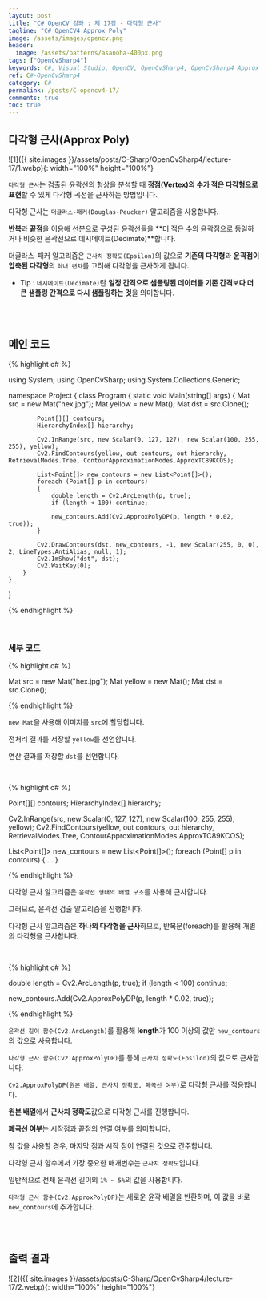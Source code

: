 ```yaml
---
layout: post
title: "C# OpenCV 강좌 : 제 17강 - 다각형 근사"
tagline: "C# OpenCV4 Approx Poly"
image: /assets/images/opencv.png
header:
  image: /assets/patterns/asanoha-400px.png
tags: ["OpenCvSharp4"]
keywords: C#, Visual Studio, OpenCV, OpenCvSharp4, OpenCvSharp4 Approx Poly, OpenCvSharp4 Decimate, OpenCvSharp4 Douglas-Peucker, OpenCvSharp4 Epsilon, OpenCvSharp4  ApproxPolyDP
ref: C#-OpenCvSharp4
category: C#
permalink: /posts/C-opencv4-17/
comments: true
toc: true
---
```


## 다각형 근사(Approx Poly)

![1]({{ site.images }}/assets/posts/C-Sharp/OpenCvSharp4/lecture-17/1.webp){: width="100%" height="100%"}

`다각형 근사`는 검출된 윤곽선의 형상을 분석할 때 **정점(Vertex)의 수가 적은 다각형으로 표현**할 수 있게 다각형 곡선을 근사하는 방법입니다.

다각형 근사는 `더글라스-패커(Douglas-Peucker)` 알고리즘을 사용합니다.

**반복**과 **끝점**을 이용해 선분으로 구성된 윤곽선들을 **더 적은 수의 윤곽점으로 동일하거나 비슷한 윤곽선으로 데시메이트(Decimate)**합니다.

더글라스-패커 알고리즘은 `근사치 정확도(Epsilon)`의 값으로 **기존의 다각형**과 **윤곽점이 압축된 다각형**의 `최대 편차`를 고려해 다각형을 근사하게 됩니다.

- Tip : `데시메이트(Decimate)`란 **일정 간격으로 샘플링된 데이터를 기존 간격보다 더 큰 샘플링 간격으로 다시 샘플링하는 것**을 의미합니다.

<br>
<br>

## 메인 코드

{% highlight c# %}

using System;
using OpenCvSharp;
using System.Collections.Generic;

namespace Project
{
    class Program
    {
        static void Main(string[] args)
        {
            Mat src = new Mat("hex.jpg");
            Mat yellow = new Mat();
            Mat dst = src.Clone();

            Point[][] contours;
            HierarchyIndex[] hierarchy;

            Cv2.InRange(src, new Scalar(0, 127, 127), new Scalar(100, 255, 255), yellow);
            Cv2.FindContours(yellow, out contours, out hierarchy, RetrievalModes.Tree, ContourApproximationModes.ApproxTC89KCOS);

            List<Point[]> new_contours = new List<Point[]>();
            foreach (Point[] p in contours)
            {
                double length = Cv2.ArcLength(p, true);
                if (length < 100) continue;

                new_contours.Add(Cv2.ApproxPolyDP(p, length * 0.02, true));
            }

            Cv2.DrawContours(dst, new_contours, -1, new Scalar(255, 0, 0), 2, LineTypes.AntiAlias, null, 1);
            Cv2.ImShow("dst", dst);
            Cv2.WaitKey(0);
        }   
    }
}

{% endhighlight %}

<br>

### 세부 코드

{% highlight c# %}

Mat src = new Mat("hex.jpg");
Mat yellow = new Mat();
Mat dst = src.Clone();

{% endhighlight %}

`new Mat`을 사용해 이미지를 `src`에 할당합니다.

전처리 결과를 저장할 `yellow`를 선언합니다.

연산 결과를 저장할 `dst`를 선언합니다.

<br>

{% highlight c# %}

Point[][] contours;
HierarchyIndex[] hierarchy;

Cv2.InRange(src, new Scalar(0, 127, 127), new Scalar(100, 255, 255), yellow);
Cv2.FindContours(yellow, out contours, out hierarchy, RetrievalModes.Tree, ContourApproximationModes.ApproxTC89KCOS);

List<Point[]> new_contours = new List<Point[]>();
foreach (Point[] p in contours)
{
    ...
}

{% endhighlight %}

다각형 근사 알고리즘은 `윤곽선 형태의 배열 구조`를 사용해 근사합니다.

그러므로, 윤곽선 검출 알고리즘을 진행합니다.

다각형 근사 알고리즘은 **하나의 다각형을 근사**하므로, 반복문(foreach)를 활용해 개별의 다각형을 근사합니다.

<br>

{% highlight c# %}

double length = Cv2.ArcLength(p, true);
if (length < 100) continue;

new_contours.Add(Cv2.ApproxPolyDP(p, length * 0.02, true));

{% endhighlight %}

`윤곽선 길이 함수(Cv2.ArcLength)`를 활용해 **length**가 100 이상의 값만 `new_contours`의 값으로 사용합니다.

`다각형 근사 함수(Cv2.ApproxPolyDP)`를 통해 `근사치 정확도(Epsilon)`의 값으로 근사합니다.

`Cv2.ApproxPolyDP(원본 배열, 근사치 정확도, 폐곡선 여부)`로 다각형 근사를 적용합니다.

**원본 배열**에서 **근사치 정확도**값으로 다각형 근사를 진행합니다.

**폐곡선 여부**는 시작점과 끝점의 연결 여부를 의미합니다. 

참 값을 사용할 경우, 마지막 점과 시작 점이 연결된 것으로 간주합니다.

다각형 근사 함수에서 가장 중요한 매개변수는 `근사치 정확도`입니다.

일반적으로 전체 윤곽선 길이의 `1% ~ 5%`의 값을 사용합니다.

`다각형 근사 함수(Cv2.ApproxPolyDP)`는 새로운 윤곽 배열을 반환하며, 이 값을 바로 `new_contours`에 추가합니다.

<br>
<br>

## 출력 결과

![2]({{ site.images }}/assets/posts/C-Sharp/OpenCvSharp4/lecture-17/2.webp){: width="100%" height="100%"}
